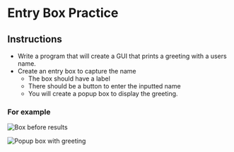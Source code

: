 # Entry Box Practice 

## Instructions 
- Write a program that will create a GUI that prints a greeting with a users name. 
- Create an entry box to capture the name
  - The box should have a label
  - There should be a button to enter the inputted name
  - You will create a popup box to display the greeting.

### For example

![Box before results](https://github.com/andreaej/Entry-Box-Practice/blob/master/Screen%20Shot%202019-11-18%20at%209.34.08%20AM.png)

![Popup box with greeting]()



